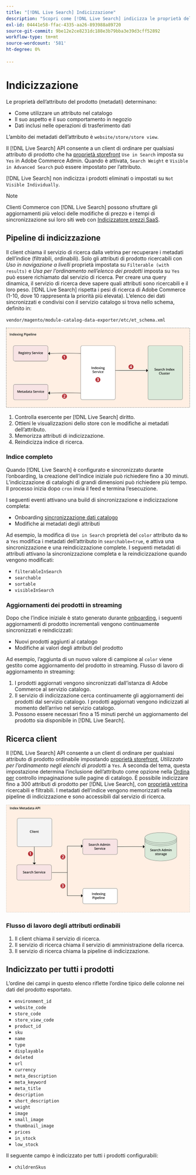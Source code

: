 ```yaml
---
title: "[!DNL Live Search] Indicizzazione"
description: "Scopri come [!DNL Live Search] indicizza le proprietà dell’attributo del prodotto."
exl-id: 04441e58-ffac-4335-aa26-893988a89720
source-git-commit: 9be12e2ce8231dc188e3b79bba3e39d3cff52892
workflow-type: tm+mt
source-wordcount: '581'
ht-degree: 0%

---
```


# Indicizzazione

Le proprietà dell’attributo del prodotto (metadati) determinano:

* Come utilizzare un attributo nel catalogo
* Il suo aspetto e il suo comportamento in negozio
* Dati inclusi nelle operazioni di trasferimento dati

L’ambito dei metadati dell’attributo è `website/store/store view`.

Il [!DNL Live Search] API consente a un client di ordinare per qualsiasi attributo di prodotto che ha [proprietà storefront](https://experienceleague.adobe.com/docs/commerce-admin/catalog/product-attributes/product-attributes.html) `Use in Search` imposta su `Yes` in Adobe Commerce Admin. Quando è attivata, `Search Weight` e `Visible in Advanced Search` può essere impostato per l’attributo.

[!DNL Live Search] non indicizza i prodotti eliminati o impostati su `Not Visible Individually`.

>[!NOTE]
>
> Clienti Commerce con [!DNL Live Search] possono sfruttare gli aggiornamenti più veloci delle modifiche di prezzo e i tempi di sincronizzazione sui loro siti web con [Indicizzatore prezzi SaaS](../price-index/index.md).

## Pipeline di indicizzazione

Il client chiama il servizio di ricerca dalla vetrina per recuperare i metadati dell’indice (filtrabili, ordinabili). Solo gli attributi di prodotto ricercabili con *Uso in navigazione a livelli* proprietà impostata su `Filterable (with results)` e *Usa per l’ordinamento nell’elenco dei prodotti* imposta su `Yes` può essere richiamato dal servizio di ricerca.
Per creare una query dinamica, il servizio di ricerca deve sapere quali attributi sono ricercabili e il loro peso. [!DNL Live Search] rispetta i pesi di ricerca di Adobe Commerce (1-10, dove 10 rappresenta la priorità più elevata). L’elenco dei dati sincronizzati e condivisi con il servizio catalogo si trova nello schema, definito in:

`vendor/magento/module-catalog-data-exporter/etc/et_schema.xml`

![[!DNL Live Search] diagramma di ricerca client indicizzazione](assets/indexing-pipeline.svg)

1. Controlla esercente per [!DNL Live Search] diritto.
1. Ottieni le visualizzazioni dello store con le modifiche ai metadati dell’attributo.
1. Memorizza attributi di indicizzazione.
1. Reindicizza indice di ricerca.

### Indice completo

Quando [!DNL Live Search] è configurato e sincronizzato durante l’onboarding, la creazione dell’indice iniziale può richiedere fino a 30 minuti. L’indicizzazione di cataloghi di grandi dimensioni può richiedere più tempo. Il processo inizia dopo `cron` invia il feed e termina l’esecuzione.

I seguenti eventi attivano una build di sincronizzazione e indicizzazione completa:

* Onboarding [sincronizzazione dati catalogo](install.md#synchronize-catalog-data)
* Modifiche ai metadati degli attributi

Ad esempio, la modifica di `Use in Search` proprietà del `color` attributo da `No` a `Yes` modifica i metadati dell’attributo in `searchable=true`, e attiva una sincronizzazione e una reindicizzazione complete. I seguenti metadati di attributi attivano la sincronizzazione completa e la reindicizzazione quando vengono modificati:

* `filterableInSearch`
* `searchable`
* `sortable`
* `visibleInSearch`

### Aggiornamenti dei prodotti in streaming

Dopo che l’indice iniziale è stato generato durante [onboarding](install.md#synchronize-catalog-data), i seguenti aggiornamenti di prodotto incrementali vengono continuamente sincronizzati e reindicizzati:

* Nuovi prodotti aggiunti al catalogo
* Modifiche ai valori degli attributi del prodotto

Ad esempio, l’aggiunta di un nuovo valore di campione al `color` viene gestito come aggiornamento del prodotto in streaming.
Flusso di lavoro di aggiornamento in streaming:

1. I prodotti aggiornati vengono sincronizzati dall’istanza di Adobe Commerce al servizio catalogo.
1. Il servizio di indicizzazione cerca continuamente gli aggiornamenti dei prodotti dal servizio catalogo. I prodotti aggiornati vengono indicizzati al momento dell’arrivo nel servizio catalogo.
1. Possono essere necessari fino a 15 minuti perché un aggiornamento del prodotto sia disponibile in [!DNL Live Search].

## Ricerca client

Il [!DNL Live Search] API consente a un client di ordinare per qualsiasi attributo di prodotto ordinabile impostando [proprietà storefront](https://experienceleague.adobe.com/docs/commerce-admin/catalog/product-attributes/product-attributes.html), *Utilizzato per l’ordinamento negli elenchi di prodotti* a `Yes`. A seconda del tema, questa impostazione determina l’inclusione dell’attributo come opzione nella [Ordina per](https://experienceleague.adobe.com/docs/commerce-admin/catalog/catalog/navigation/navigation.html) controllo impaginazione sulle pagine di catalogo. È possibile indicizzare fino a 300 attributi di prodotto per [!DNL Live Search], con [proprietà vetrina](https://experienceleague.adobe.com/docs/commerce-admin/catalog/product-attributes/product-attributes.html) ricercabili e filtrabili.
I metadati dell’indice vengono memorizzati nella pipeline di indicizzazione e sono accessibili dal servizio di ricerca.

![[!DNL Live Search] diagramma API metadati indice](assets/index-metadata-api.svg)

### Flusso di lavoro degli attributi ordinabili

1. Il client chiama il servizio di ricerca.
1. Il servizio di ricerca chiama il servizio di amministrazione della ricerca.
1. Il servizio di ricerca chiama la pipeline di indicizzazione.

## Indicizzato per tutti i prodotti

L’ordine dei campi in questo elenco riflette l’ordine tipico delle colonne nei dati del prodotto esportato.

* `environment_id`
* `website_code`
* `store_code`
* `store_view_code`
* `product_id`
* `sku`
* `name`
* `type`
* `displayable`
* `deleted`
* `url`
* `currency`
* `meta_description`
* `meta_keyword`
* `meta_title`
* `description`
* `short_description`
* `weight`
* `image`
* `small_image`
* `thumbnail_image`
* `prices`
* `in_stock`
* `low_stock`

Il seguente campo è indicizzato per tutti i prodotti configurabili:

* `childrenSkus`
